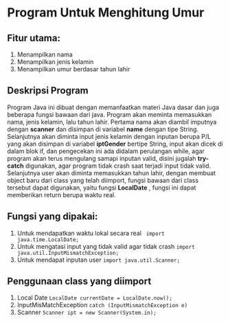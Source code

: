 # Program Untuk Menghitung Umur

## Fitur utama:
1. Menampilkan nama
2. Menampilkan jenis kelamin
3. Menampilkan umur berdasar tahun lahir

## Deskripsi Program
Program Java ini dibuat dengan memanfaatkan materi Java dasar dan juga beberapa fungsi bawaan dari java.
Program akan meminta memasukkan nama, jenis kelamin, lalu tahun lahir. Pertama nama akan diambil imputnya dengan **scanner** dan disimpan di variabel **name** dengan tipe String. Selanjutnya akan diminta input jenis kelamin dengan inputan berupa P/L yang akan disimpan di variabel **iptGender** bertipe String, input akan dicek di dalam blok if, dan pengecekan ini ada didalam perulangan while, agar program akan terus mengulang samapi inputan valid, disini jugalah **try-catch** digunakan, agar program tidak crash saat terjadi input tidak valid.
Selanjutnya user akan diminta memasukkan tahun lahir, dengan membuat object baru dari class yang telah diimport, fungsi bawaan dari class tersebut dapat digunakan, yaitu fungsi **LocalDate** , fungsi ini dapat memberikan return berupa waktu real.

## Fungsi yang dipakai:
1. Untuk mendapatkan waktu lokal secara real
  ` import java.time.LocalDate;`
2. Untuk mengatasi input yang tidak valid agar tidak crash
   `import java.util.InputMismatchException;`
3. Untuk mendapat inputan user
   `import java.util.Scanner;`

## Penggunaan class yang diimport
1. Local Date
   `LocalDate currentDate = LocalDate.now();`
2. InputMisMatchException
   `catch (InputMismatchException e)`
3. Scanner
   `Scanner ipt = new Scanner(System.in);`

